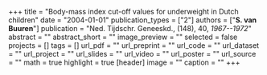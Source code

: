+++
title = "Body-mass index cut-off values for underweight in Dutch children"
date = "2004-01-01"
publication_types = ["2"]
authors = ["**S. van Buuren**"]
publication = "Ned. Tijdschr. Geneeskd., (148), 40, _1967--1972_"
abstract = ""
abstract_short = ""
image_preview = ""
selected = false
projects = []
tags = []
url_pdf = ""
url_preprint = ""
url_code = ""
url_dataset = ""
url_project = ""
url_slides = ""
url_video = ""
url_poster = ""
url_source = ""
math = true
highlight = true
[header]
image = ""
caption = ""
+++
